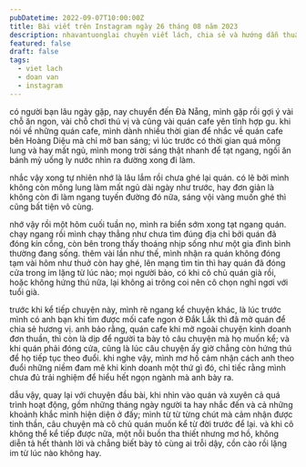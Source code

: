 ```yaml
---
pubDatetime: 2022-09-07T10:00:00Z
title: Bài viết trên Instagram ngày 26 tháng 08 năm 2023
description: nhavantuonglai chuyên viết lách, chia sẻ và hướng dẫn thuần thục khi thực hành viết lách qua những bài chia sẻ trên Instagram chính thức.
featured: false
draft: false
tags:
  - viet lach
  - doan van
  - instagram
---
```


có người bạn lâu ngày gặp, nay chuyển đến Đà Nẵng, mình gặp rồi gợi ý vài chỗ ăn ngon, vài chỗ chơi thú vị và cũng vài quán cafe yên tĩnh hợp gu. khi nói về những quán cafe, mình dành nhiều thời gian để nhắc về quán cafe bên Hoàng Diệu mà chỉ mở ban sáng; vì lúc trước có thời gian quá mông lung và hay mất ngủ, mình mong trời sáng thật nhanh để tạt ngang, ngồi ăn bánh mỳ uống ly nước nhìn ra đường xong đi làm.

nhắc vậy xong tự nhiên nhớ là lâu lắm rồi chưa ghé lại quán. có lẽ bởi mình không còn mông lung làm mất ngủ dài ngày như trước, hay đơn giản là không còn đi làm ngang tuyến đường đó nữa, sáng vội vàng muốn ghé thì cũng bất tiện vô cùng.

nhớ vậy rồi một hôm cuối tuần nọ, mình ra biển sớm xong tạt ngang quán. chạy ngang rồi mình chạy thẳng như chưa tìm đúng địa chỉ bởi quán đã đóng kín cổng, còn bên trong thấy thoáng nhịp sống như một gia đình bình thường đang sống. thêm vài lần như thế, mình nhận ra quán không đóng tạm vài hôm như thuở còn hay ghé, lên mạng tìm tin thì hay quán đã đóng cửa trong im lặng từ lúc nào; mọi người bảo, có khi cô chủ quán già rồi, hoặc không hứng thú nữa, lại không ai trông coi nên cô chọn nghỉ ngơi với tuổi già.

trước khi kể tiếp chuyện này, mình rẽ ngang kể chuyện khác, là lúc trước mình có anh bạn khi tìm được mối cafe ngon ở Đắk Lắk thì đã mở quán để chia sẻ hương vị. anh bảo rằng, quán cafe khi mở ngoài chuyện kinh doanh đơn thuần, thì còn là dịp để người ta bày tỏ câu chuyện mà họ muốn kể; và khi quán phải đóng cửa, cũng là lúc câu chuyện ấy giờ chẳng còn hứng thú để họ tiếp tục theo đuổi. khi nghe vậy, mình mơ hồ cảm nhận cách anh theo đuổi những niềm đam mê khi kinh doanh một thứ gì đó, chỉ tiếc rằng mình chưa đủ trải nghiệm để hiểu hết ngọn ngành mà anh bày ra.

dẫu vậy, quay lại với chuyện đầu bài, khi nhìn vào quán và xuyên cả quá trình hoạt động, gồm những tháng ngày người ta hay nhắc đến và cả những khoảnh khắc mình hiện diện ở đấy; mình từ từ từng chút mà cảm nhận được tinh thần, câu chuyện mà cô chủ quán muốn kể từ đời trước để lại. và khi cô không thể kể tiếp được nữa, một nỗi buồn tha thiết nhưng mơ hồ, không diễn tả hết thành lời và chẳng biết bày tỏ cùng ai trỗi dậy, cồn cào rồi lặng im từ lúc nào không hay.
